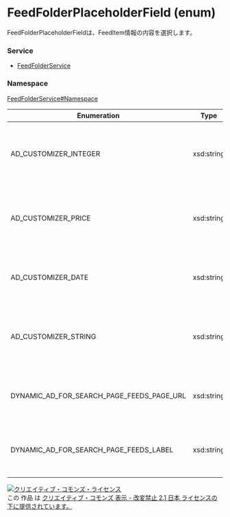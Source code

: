 # FeedFolderPlaceholderField (enum)
FeedFolderPlaceholderFieldは、FeedItem情報の内容を選択します。<br>

### Service
+ [FeedFolderService](../../services/FeedFolderService.md)

### Namespace
[FeedFolderService#Namespace](../../services/FeedFolderService.md#namespace)

| Enumeration | Type | Description |
|---|---|---|
| AD_CUSTOMIZER_INTEGER| xsd:string| データ自動挿入（INTEGERタイプの入力定義）です。 |
| AD_CUSTOMIZER_PRICE| xsd:string| データ自動挿入（PRICEタイプの入力定義）です。 |
| AD_CUSTOMIZER_DATE| xsd:string| データ自動挿入（DATEタイプの入力定義）です。 |
| AD_CUSTOMIZER_STRING| xsd:string| データ自動挿入（STRINGタイプの入力定義）です。 |
| DYNAMIC_AD_FOR_SEARCH_PAGE_FEEDS_PAGE_URL | xsd:string| 動的検索型連動広告ページフィードのページURLです。 |
| DYNAMIC_AD_FOR_SEARCH_PAGE_FEEDS_LABEL | xsd:string| 動的検索型連動広告ページフィードのラベルです。 |

<a rel="license" href="http://creativecommons.org/licenses/by-nd/2.1/jp/"><img alt="クリエイティブ・コモンズ・ライセンス" style="border-width:0" src="https://i.creativecommons.org/l/by-nd/2.1/jp/88x31.png" /></a><br />この 作品 は <a rel="license" href="http://creativecommons.org/licenses/by-nd/2.1/jp/">クリエイティブ・コモンズ 表示 - 改変禁止 2.1 日本 ライセンスの下に提供されています。</a>
